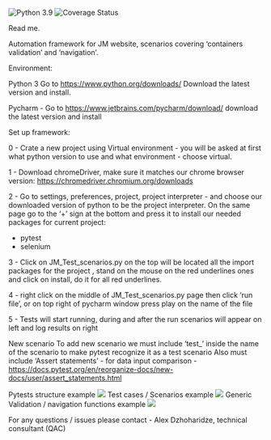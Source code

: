 ![Python 3.9](https://img.shields.io/badge/python-3.9-blue.svg)
![Coverage Status](https://s3.amazonaws.com/assets.coveralls.io/badges/coveralls_70.svg)

Read me.

Automation framework for JM website, scenarios covering ‘containers validation’ and ‘navigation’.

Environment:

Python 3 Go to https://www.python.org/downloads/    Download the latest version and install.

Pycharm - Go to https://www.jetbrains.com/pycharm/download/ download the latest version and install


Set up framework:

0 - Crate a new project using Virtual environment - you will be asked at first what python version to use and what environment - choose virtual.

1 - Download chromeDriver, make sure it matches our chrome browser version: https://chromedriver.chromium.org/downloads

2 - Go to settings, preferences, project, project interpreter - and choose our downloaded version of python to be the project interpreter. 
On the same page go to the ‘+’ sign at the bottom and press it to install our needed packages for current project:
- pytest 
- selenium 

3 - Click on JM_Test_scenarios.py on the top will be located all the import packages for the project , stand on the mouse on the red underlines ones and click on install, do it for all red underlines.

4 - right click on the middle of JM_Test_scenarios.py page then click ‘run file’, or on top right of pycharm window press play on the name of the file

5 - Tests will start running, during and after the run scenarios will appear on left and log results on right

New scenario
To add new scenario we must include ‘test_’ inside the name of the scenario to make pytest recognize it as a test scenario
Also must include ‘Assert statements’ - for data input comparison - 
https://docs.pytest.org/en/reorganize-docs/new-docs/user/assert_statements.html

Pytests structure  example 
<img src="https://usaupload.com/cache/plugins/filepreviewer/6554/7a01e47ea9b6ad052e4db31176fc9cd5386325b5bd621414fdd10fe9b87a93cb/1100x800_cropped.jpg">
Test cases / Scenarios example 
<img src="https://usaupload.com/cache/plugins/filepreviewer/5961/b7964374bb96297ff24a8fff3cb814effcb6c4ab4646c18836a77bf16410d720/1100x800_cropped.jpg">
Generic Validation / navigation functions example 
<img src="https://usaupload.com/cache/plugins/filepreviewer/5963/371a4a956843a7700ced46401157c7d60ebfe702df492d5fc837c4db2a041d88/1100x800_cropped.jpg">


For any questions / issues please contact - Alex Dzhoharidze, technical consultant (QAC)
